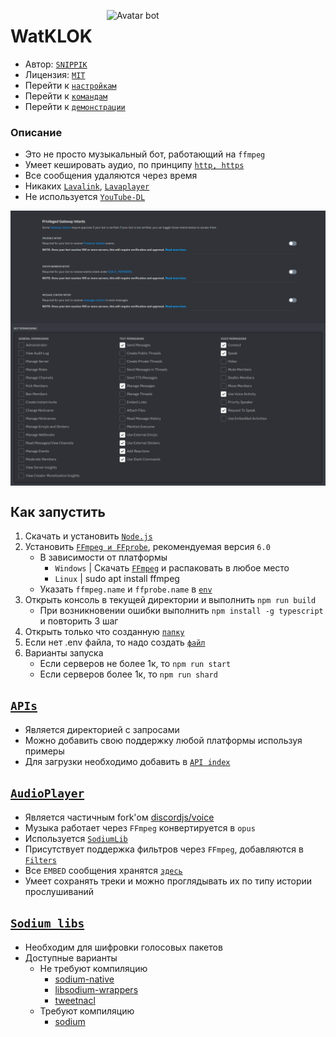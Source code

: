 [<img align="right" alt="Avatar bot" width="350px" src="https://media.discordapp.net/attachments/1016995045783633940/1080964769927942234/Icon.png" />](https://discordapp.com/users/623170593268957214)
# WatKLOK 
- Автор: [`SNIPPIK`](https://github.com/SNIPPIK)
- Лицензия: [`MIT`](LICENSE.md)
- Перейти к [`настройкам`](.env.dev)
- Перейти к [`командам`](src/Commands)
- Перейти к [`демонстрации`](https://www.youtube.com/playlist?list=PLrQkedRE9MFvchEkGvt-Tk5jqS5GiS8Kd)


### Описание
 - Это не просто музыкальный бот, работающий на `ffmpeg`
 - Умеет кешировать аудио, по принципу [`http, https`](src/Misc/Request/index.ts)
 - Все сообщения удаляются через время
 - Никаких [`Lavalink`](https://github.com/lavalink-devs/Lavalink), [`Lavaplayer`](https://github.com/sedmelluq/lavaplayer)
 - Не используется [`YouTube-DL`](https://youtube-dl.org/)

<img align="center" alt="PGI Settings" width="1000px" src="https://github.com/SNIPPIK/WatKLOK/blob/main/.github/resource/PGI.png?raw=true" />
<img align="center" alt="Bot Permissions" width="1000px" src="https://github.com/SNIPPIK/WatKLOK/blob/main/.github/resource/Bot Permissions.png?raw=true" />


## <a name="run"></a> Как запустить
1. Скачать и установить [`Node.js`](https://nodejs.org/ru/)
2. Установить [`FFmpeg и FFprobe`](https://github.com/BtbN/FFmpeg-Builds/releases), рекомендуемая версия `6.0`
   - В зависимости от платформы
      - `Windows` | Скачать [`FFmpeg`](https://ffmpeg.org/) и распаковать в любое место
      - `Linux` | sudo apt install ffmpeg
   - Указать `ffmpeg.name` и `ffprobe.name` в [`env`](.env.dev)
3. Открыть консоль в текущей директории и выполнить `npm run build`
    - При возникновении ошибки выполнить `npm install -g typescript` и повторить 3 шаг
4. Открыть только что созданную [`папку`](.AutoBuild)
5. Если нет .env файла, то надо создать [`файл`](.env.dev)
6. Варианты запуска
   - Если серверов не более 1к, то `npm run start`
   - Если серверов более 1к, то `npm run shard`




## <a name="APIS"></a> [`APIs`](src/Models/APIs)
- Является директорией с запросами
- Можно добавить свою поддержку любой платформы используя примеры
- Для загрузки необходимо добавить в [`API index`](src/Misc/APIs/index.ts)





## <a name="AudioPlayer"></a> [`AudioPlayer`](src/Misc/AudioPlayer)
  - Является частичным fork'ом [discordjs/voice](https://www.npmjs.com/package/@discordjs/voice)
  - Музыка работает через `FFmpeg` конвертируется в `opus`
  - Используется [`SodiumLib`](#sodium-libs)
  - Присутствует поддержка фильтров через `FFmpeg`, добавляются в [`Filters`](src/Misc/Json/Filters.json)
  - Все `EMBED` сообщения хранятся [`здесь`](src/Models/Embeds)
  - Умеет сохранять треки и можно проглядывать их по типу истории прослушиваний


    

## <a name="sodium-libs"></a> [`Sodium libs`](https://discordjs.guide/voice/#extra-dependencies)
 - Необходим для шифровки голосовых пакетов
 - Доступные варианты
   - Не требуют компиляцию
     - [sodium-native](https://www.npmjs.com/package/sodium-native)
     - [libsodium-wrappers](https://www.npmjs.com/package/libsodium-wrappers)
     - [tweetnacl](https://www.npmjs.com/package/tweetnacl)
    - Требуют компиляцию
      - [sodium](https://www.npmjs.com/package/sodium)